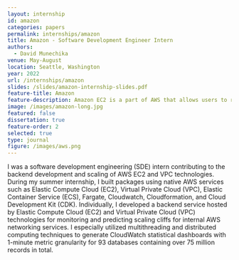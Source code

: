 ```yaml
---
layout: internship
id: amazon
categories: papers
permalink: internships/amazon
title: Amazon - Software Development Engineer Intern
authors: 
  - David Munechika
venue: May-August
location: Seattle, Washington
year: 2022
url: /internships/amazon
slides: /slides/amazon-internship-slides.pdf
feature-title: Amazon
feature-description: Amazon EC2 is a part of AWS that allows users to rent virtual computers on which to run their own computer applications.
image: /images/amazon-long.jpg
featured: false
dissertation: true
feature-order: 2
selected: true
type: journal
figure: /images/aws.png
---
```

    
I was a software development engineering (SDE) intern contributing to the backend development and scaling of AWS EC2 and VPC technologies. During my summer internship, I built packages using native AWS services such as Elastic Compute Cloud (EC2), Virtual Private Cloud (VPC), Elastic Container Service (ECS), Fargate, Cloudwatch, Cloudformation, and Cloud Development Kit (CDK). Individually, I developed a backend service hosted by Elastic Compute Cloud (EC2) and Virtual Private Cloud (VPC) technologies for monitoring and predicting scaling cliffs for internal AWS networking services. I especially utilized multithreading and distributed computing techniques to generate CloudWatch statistical dashboards with 1-minute metric granularity for 93 databases containing over 75 million records in total.